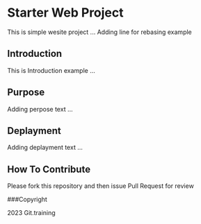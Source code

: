 # Starter Web Project

This is simple wesite project ...
Adding line for rebasing example
## Introduction

This is Introduction example ...

## Purpose

Adding perpose text ...

## Deplayment

Adding deplayment text ...

## How To Contribute

Please fork this repository and then issue Pull Request for review

###Copyright

2023 Git.training